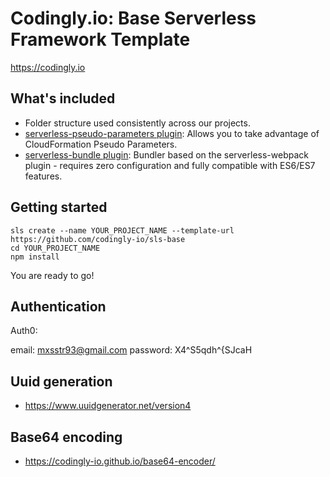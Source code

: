 # Codingly.io: Base Serverless Framework Template

https://codingly.io

## What's included
* Folder structure used consistently across our projects.
* [serverless-pseudo-parameters plugin](https://www.npmjs.com/package/serverless-pseudo-parameters): Allows you to take advantage of CloudFormation Pseudo Parameters.
* [serverless-bundle plugin](https://www.npmjs.com/package/serverless-pseudo-parameters): Bundler based on the serverless-webpack plugin - requires zero configuration and fully compatible with ES6/ES7 features.

## Getting started
```
sls create --name YOUR_PROJECT_NAME --template-url https://github.com/codingly-io/sls-base
cd YOUR_PROJECT_NAME
npm install
```

You are ready to go!

## Authentication

Auth0:

email: mxsstr93@gmail.com
password: X4^S5qdh^{SJcaH

## Uuid generation

- https://www.uuidgenerator.net/version4

## Base64 encoding

- https://codingly-io.github.io/base64-encoder/